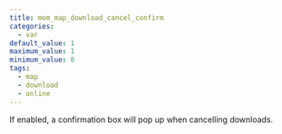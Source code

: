 ```yaml
---
title: mom_map_download_cancel_confirm
categories:
  - var
default_value: 1
maximum_value: 1
minimum_value: 0
tags:
  - map
  - download
  - online
---
```


If enabled, a confirmation box will pop up when cancelling downloads.

